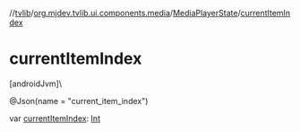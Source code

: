 //[tvlib](../../../index.md)/[org.mjdev.tvlib.ui.components.media](../index.md)/[MediaPlayerState](index.md)/[currentItemIndex](current-item-index.md)

# currentItemIndex

[androidJvm]\

@Json(name = &quot;current_item_index&quot;)

var [currentItemIndex](current-item-index.md): [Int](https://kotlinlang.org/api/latest/jvm/stdlib/kotlin/-int/index.html)
